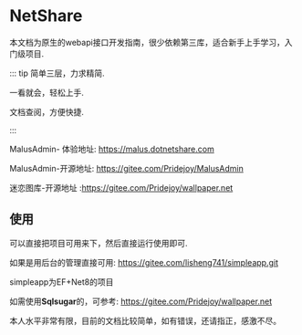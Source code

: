 # NetShare

本文档为原生的webapi接口开发指南，很少依赖第三库，适合新手上手学习，入门级项目.

::: tip
简单三层，力求精简.

一看就会，轻松上手.

文档查阅，方便快捷.

:::

   MalusAdmin- 体验地址:  <https://malus.dotnetshare.com>

   MalusAdmin-开源地址: <https://gitee.com/Pridejoy/MalusAdmin>

   迷恋图库-开源地址 :<https://gitee.com/Pridejoy/wallpaper.net>

## 使用

可以直接把项目可用来下，然后直接运行使用即可.

如果是用后台的管理直接可用: <https://gitee.com/lisheng741/simpleapp.git>

simpleapp为EF+Net8的项目

如需使用**Sqlsugar**的，可参考: <https://gitee.com/Pridejoy/wallpaper.net>

本人水平非常有限，目前的文档比较简单，如有错误，还请指正，感激不尽。
